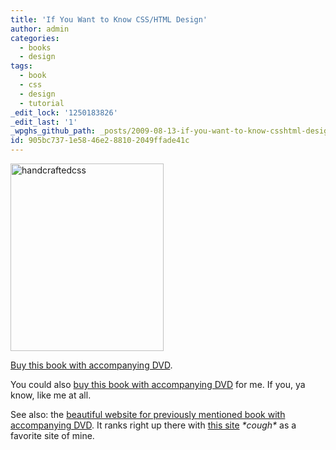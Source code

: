 ```yaml
---
title: 'If You Want to Know CSS/HTML Design'
author: admin
categories:
  - books
  - design
tags:
  - book
  - css
  - design
  - tutorial
_edit_lock: '1250183826'
_edit_last: '1'
_wpghs_github_path: _posts/2009-08-13-if-you-want-to-know-csshtml-design.md
id: 905bc737-1e58-46e2-8810-2049ffade41c
---
```

<p><img src="https://chrisenns.com/wp-content/uploads/2009/08/handcraftedcss-245x300.png" alt="handcraftedcss" title="handcraftedcss" width="245" height="300" class="aligncenter size-medium wp-image-1752" /></p>
<p><a href="http://www.amazon.ca/gp/product/0321658531?ie=UTF8&tag=farawsoclos0a-20&linkCode=as2&camp=15121&creative=390961&creativeASIN=0321658531">Buy this book with accompanying DVD</a>.</p>
<p>You could also <a href="http://www.amazon.ca/gp/product/0321658531?ie=UTF8&tag=farawsoclos0a-20&linkCode=as2&camp=15121&creative=390961&creativeASIN=0321658531">buy this book with accompanying DVD</a> for me.  If you, ya know, like me at all.</p>
<p>See also: the <a href="http://handcraftedcss.com/">beautiful website for previously mentioned book with accompanying DVD</a>.  It ranks right up there with <a href="http://www.forestgrovecc.com/">this site</a> <em>*cough*</em> as a favorite site of mine.</p>
